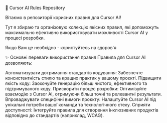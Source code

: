 :brain: Cursor AI Rules Repository




Вітаємо в репозиторії корисних правил для Cursor AI!

Тут я збираю та організовую колекцію якісних правил, які допоможуть максимально ефективно використовувати можливості Cursor AI у процесі розробки.

Якщо Вам це необхідно - користуйтесь на здоров'я

:sparkles: Основні переваги використання правил
Правила для Cursor AI дозволяють:

Автоматизувати дотримання стандартів кодування: Забезпечте консистентність стилю та кращих практик у вашому проєкті.
Підвищити якість коду: Заохочуйте генерацію більш чистого, ефективного та підтримуваного коду.
Прискорити процес розробки: Оптимізуйте взаємодію з Cursor AI, отримуючи більш точні та релевантні результати.
Впроваджувати специфічні вимоги проєкту: Налаштуйте Cursor AI під унікальні потреби вашої команди та технологічного стеку.
Сприяти доступності: Інтегруйте правила для створення інклюзивних продуктів відповідно до стандартів (наприклад, WCAG).
